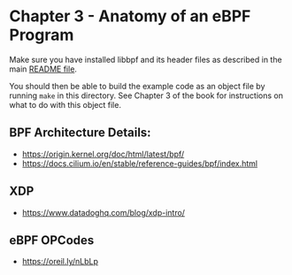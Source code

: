 # Chapter 3 - Anatomy of an eBPF Program

Make sure you have installed libbpf and its header files as described in the
main [README file](../README.md).

You should then be able to build the example code as an object file by running
`make` in this directory. See Chapter 3 of the book for instructions on what to
do with this object file.



## BPF Architecture Details:

* https://origin.kernel.org/doc/html/latest/bpf/
* https://docs.cilium.io/en/stable/reference-guides/bpf/index.html


## XDP
* https://www.datadoghq.com/blog/xdp-intro/


## eBPF OPCodes
* https://oreil.ly/nLbLp